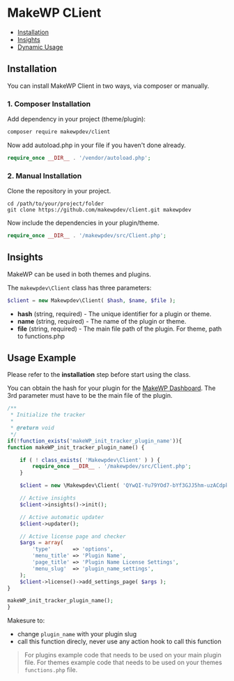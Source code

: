 # MakeWP CLient
 - [Installation](#installation)
 - [Insights](#insights)
 - [Dynamic Usage](#usage)
 
 ## Installation
  You can install MakeWP Client in two ways, via composer or manually.
 
### 1. Composer Installation
 Add dependency in your project (theme/plugin):
```bash 
composer require makewpdev/client
```
Now add autoload.php in your file if you haven't done already.
```php
require_once __DIR__ . '/vendor/autoload.php';
```

### 2. Manual Installation
Clone the repository in your project.

```
cd /path/to/your/project/folder
git clone https://github.com/makewpdev/client.git makewpdev
```

Now include the dependencies in your plugin/theme.
```php
require_once __DIR__ . '/makewpdev/src/Client.php';
```

## Insights
MakeWP can be used in both themes and plugins.

The `makewpdev\Client` class has three parameters:
```php
$client = new Makewpdev\Client( $hash, $name, $file );
```
- **hash** (string, required) - The unique identifier for a plugin or theme.
- **name** (string, required) - The name of the plugin or theme.
- **file** (string, required) - The main file path of the plugin. For theme, path to functions.php

## Usage Example
Please refer to the **installation** step before start using the class.

You can obtain the hash for your plugin for the [MakeWP Dashboard](https://dashboard.makewp.dev). The 3rd parameter must have to be the main file of the plugin.

```php
/**
 * Initialize the tracker
 *
 * @return void
 */
if(!function_exists('makeWP_init_tracker_plugin_name')){
function makeWP_init_tracker_plugin_name() {

    if ( ! class_exists( 'Makewpdev\Client' ) ) {
        require_once __DIR__ . '/makewpdev/src/Client.php';
    }

    $client = new \Makewpdev\Client( 'QYwQI-Yu79YOd7-bYf3GJJ5hm-uzACdpk-O88JP6', 'Plugin Name', __FILE__ );

    // Active insights
    $client->insights()->init();

    // Active automatic updater
    $client->updater();

    // Active license page and checker
    $args = array(
        'type'       => 'options',
        'menu_title' => 'Plugin Name',
        'page_title' => 'Plugin Name License Settings',
        'menu_slug'  => 'plugin_name_settings',
    );
    $client->license()->add_settings_page( $args );
}

makeWP_init_tracker_plugin_name();
}

```

Makesure to:
- change `plugin_name` with your plugin slug
- call this function direcly, never use any action hook to call this function

> For plugins example code that needs to be used on your main plugin file.
> For themes example code that needs to be used on your themes `functions.php` file.
